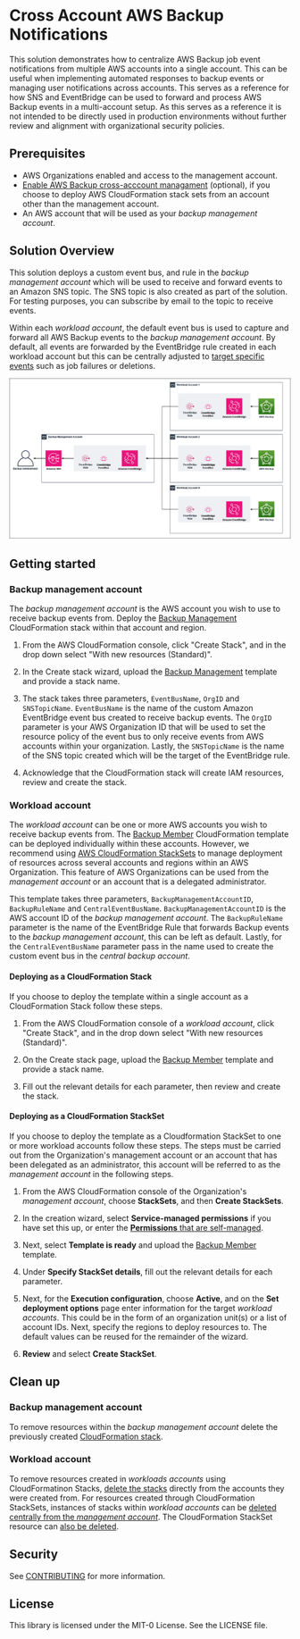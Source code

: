 # Cross Account AWS Backup Notifications

This solution demonstrates how to centralize AWS Backup job event notifications from multiple AWS accounts into a single account. This can be useful when implementing automated responses to backup events or managing user notifications across accounts. This serves as a reference for how SNS and EventBridge can be used to forward and process AWS Backup events in a multi-account setup. As this serves as a reference it is not intended to be directly used in production environments without further review and alignment with organizational security policies.

## Prerequisites

- AWS Organizations enabled and access to the management account.
- [Enable AWS Backup cross-acccount managament](https://docs.aws.amazon.com/aws-backup/latest/devguide/manage-cross-account.html#enable-cross-account) (optional), if you choose to deploy AWS CloudFormation stack sets from an account other than the management account.
- An AWS account that will be used as your _backup management account_. 

## Solution Overview

This solution deploys a custom event bus, and rule in the _backup management account_ which will be used to receive and forward events to an Amazon SNS topic. The SNS topic is also created as part of the solution. For testing purposes, you can subscribe by email to the topic to receive events.

Within each _workload account_, the default event bus is used to capture and forward all AWS Backup events to the _backup management account_. By default, all events are forwarded by the EventBridge rule created in each workload account but this can be centrally adjusted to [target specific events](https://docs.aws.amazon.com/aws-backup/latest/devguide/eventbridge.html) such as job failures or deletions. 

![Diagram showing 3 workload accounts sending events through EventBridge to a single backup administration accounts event bus, which is then sent to a user via SNS.](./Overview-Diagram.png)

## Getting started

### Backup management account

The _backup management account_ is the AWS account you wish to use to receive backup events from. Deploy the [Backup Management](./backup-management.yml) CloudFormation stack within that account and region.

1. From the AWS CloudFormation console, click "Create Stack", and in the drop down select "With new resources (Standard)".

2. In the Create stack wizard, upload the [Backup Management](./backup-management.yml) template and provide a stack name.

3. The stack takes three parameters, `EventBusName`, `OrgID` and `SNSTopicName`. `EventBusName` is the name of the custom Amazon EventBridge event bus created to receive backup events. The `OrgID` parameter is your AWS Organization ID that will be used to set the resource policy of the event bus to only receive events from AWS accounts within your organization. Lastly, the `SNSTopicName` is the name of the SNS topic created which will be the target of the EventBridge rule.

4. Acknowledge that the CloudFormation stack will create IAM resources, review and create the stack.

### Workload account

The _workload account_ can be one or more AWS accounts you wish to receive backup events from. The [Backup Member](./backup-member.yml) CloudFormation template can be deployed individually within these accounts. However, we recommend using [AWS CloudFormation StackSets](https://docs.aws.amazon.com/organizations/latest/userguide/services-that-can-integrate-cloudformation.html#integrate-enable-da-cloudformation) to manage deployment of resources across several accounts and regions within an AWS Organization. This feature of AWS Organizations can be used from the _management account_ or an account that is a delegated administrator.

This template takes three parameters, `BackupManagementAccountID`, `BackupRuleName` and `CentralEventBusName`. `BackupManagementAccountID` is the AWS account ID of the _backup management account_. The `BackupRuleName` parameter is the name of the EventBridge Rule that forwards Backup events to the _backup management account_, this can be left as default. Lastly, for the `CentralEventBusName` parameter pass in the name used to create the custom event bus in the _central backup account_.

#### Deploying as a CloudFormation Stack
If you choose to deploy the template within a single account as a CloudFormation Stack follow these steps.

1. From the AWS CloudFormation console of a _workload account_, click "Create Stack", and in the drop down select "With new resources (Standard)".

2. On the Create stack page, upload the [Backup Member](./backup-member.yml) template and provide a stack name.

3. Fill out the relevant details for each parameter, then review and create the stack.

#### Deploying as a CloudFormation StackSet
If you choose to deploy the template as a Cloudformation StackSet to one or more workload accounts follow these steps. The steps must be carried out from the Organization's management account or an account that has been delegated as an administrator, this account will be referred to as the _management account_ in the following steps.

1. From the AWS CloudFormation console of the Organization's _management account_, choose **StackSets**, and then **Create StackSets**. 

2. In the creation wizard, select **Service-managed permissions** if you have set this up, or enter the [**Permissions** that are self-managed](https://docs.aws.amazon.com/AWSCloudFormation/latest/UserGuide/stacksets-prereqs-self-managed.html).

3. Next, select **Template is ready** and upload the [Backup Member](./backup-member.yml) template.

4. Under **Specify StackSet details**, fill out the relevant details for each parameter.

5. Next, for the **Execution configuration**, choose **Active**, and on the **Set deployment options** page enter information for the target _workload accounts_. This could be in the form of an organization unit(s) or a list of account IDs. Next, specify the regions to deploy resources to. The default values can be reused for the remainder of the wizard.

5. **Review** and select **Create StackSet**.

## Clean up

### Backup management account

To remove resources within the _backup management account_ delete the previously created [CloudFormation stack](https://docs.aws.amazon.com/AWSCloudFormation/latest/UserGuide/cfn-console-delete-stack.html).

### Workload account

To remove resources created in _workloads accounts_ using CloudFormatinon Stacks, [delete the stacks](https://docs.aws.amazon.com/AWSCloudFormation/latest/UserGuide/cfn-console-delete-stack.html) directly from the accounts they were created from. For resources created through CloudFormation StackSets, instances of stacks within _workload accounts_ can be [deleted centrally from the _management account_](https://docs.aws.amazon.com/AWSCloudFormation/latest/UserGuide/stackinstances-delete.html). The CloudFormation StackSet resource can [also be deleted](https://docs.aws.amazon.com/AWSCloudFormation/latest/UserGuide/stacksets-delete.html).

## Security

See [CONTRIBUTING](CONTRIBUTING.md#security-issue-notifications) for more information.

## License

This library is licensed under the MIT-0 License. See the LICENSE file.
